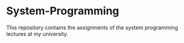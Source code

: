 # System-Programming
This repository contains the assignments of the system programming lectures at my university.
